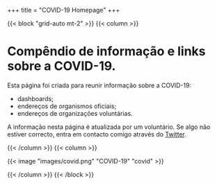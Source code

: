 +++
title = "COVID-19 Homepage"
+++

{{< block "grid-auto mt-2" >}}
{{< column >}}

# Compêndio de informação e links sobre a COVID-19.

Esta página foi criada para reunir informação sobre a COVID-19:
 - dashboards;
 - endereços de organismos oficiais;
 - endereços de organizações voluntárias.

A informação nesta página é atualizada por um voluntário. Se algo não estiver correcto, entra em contacto comigo através do [Twitter](https://twitter.com/brunomiguel).

<!-- {{< button "https://twitter.com/brunomiguel" "Entrar em contacto" >}} -->

{{< /column >}}
{{< column >}}

{{< image "images/covid.png" "COVID-19" "covid" >}}


{{< /column >}}
{{< /block >}}
